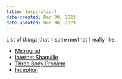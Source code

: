 ```yaml
---
title: Inspiration!
date-created: Dec 30, 2023
date-updated: Dec 30, 2023
---
```


List of *things* that inspire me/that I really like.

- [Micrograd](https://www.youtube.com/watch?v=VMj-3S1tku0)
- [Internet Shaquille](https://www.youtube.com/@internetshaquille)
- [Three Body Problem](https://en.wikipedia.org/wiki/The_Three-Body_Problem_(novel))
- [Inception](https://en.wikipedia.org/wiki/Inception)